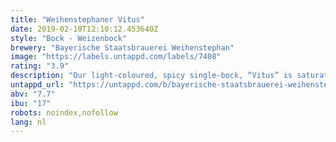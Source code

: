 ```yaml
---
title: "Weihenstephaner Vitus"
date: 2019-02-10T12:10:12.453640Z
style: "Bock - Weizenbock"
brewery: "Bayerische Staatsbrauerei Weihenstephan"
image: "https://labels.untappd.com/labels/7408"
rating: "3.9"
description: "Our light-coloured, spicy single-bock, “Vitus” is saturated with fine yeast and a creamy foam. It is a specialty with a round character based on the extra long storage time. The fruity smell of dried apricots joins aromas of citrus, cloves and hints of banana. Full-bodied and sparkling with an effervescent mouthfeel. Thus, the Vitus does not taste like a typical Bock beer but more like a noble, fruity wheat beer. Perfect with red meat, strong cheese and also able to guide desserts. Brewed according to our centuries-old brewing tradition on the Weihenstephan hill."
untappd_url: "https://untappd.com/b/bayerische-staatsbrauerei-weihenstephan-weihenstephaner-vitus/7408"
abv: "7.7"
ibu: "17"
robots: noindex,nofollow
lang: nl
---
```

